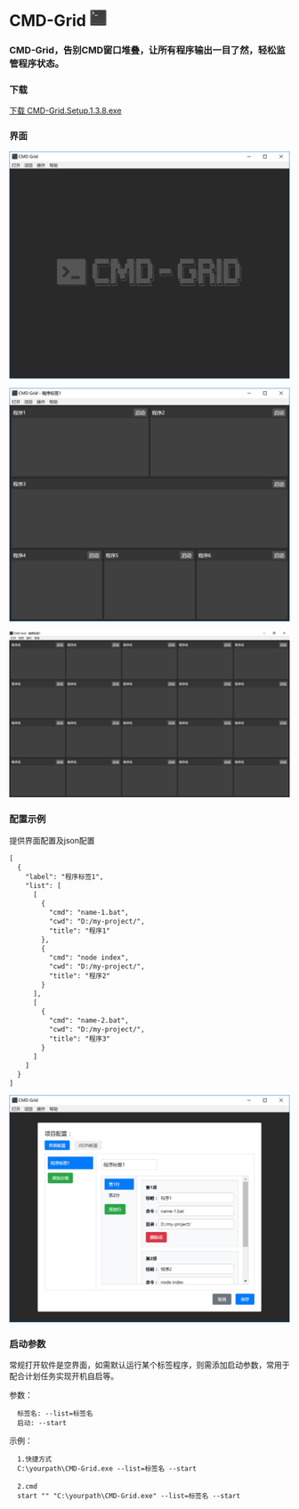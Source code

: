 # CMD-Grid <img src="./image/icon.png" width="30" height="30">

### CMD-Grid，告别CMD窗口堆叠，让所有程序输出一目了然，轻松监管程序状态。

### 下载
[下载 CMD-Grid.Setup.1.3.8.exe](https://github.com/sqcddzx/CMD-Grid/releases/download/CMD/CMD-Grid.Setup.1.3.8.exe)

### 界面

[![photo](./image/home.jpg)](./image/home.jpg)

[![photo](./image/example-1.jpg)](./image/example-1.jpg)


[![photo](./image/example-2.jpg)](./image/example-2.jpg)

### 配置示例
提供界面配置及json配置
```
[
  {
    "label": "程序标签1",
    "list": [
      [
        {
          "cmd": "name-1.bat",
          "cwd": "D:/my-project/",
          "title": "程序1"
        },
        {
          "cmd": "node index",
          "cwd": "D:/my-project/",
          "title": "程序2"
        }
      ],
      [
        {
          "cmd": "name-2.bat",
          "cwd": "D:/my-project/",
          "title": "程序3"
        }
      ]
    ]
  }
]
```
[![photo](./image/example-3.jpg)](./image/example-3.jpg)

### 启动参数
常规打开软件是空界面，如需默认运行某个标签程序，则需添加启动参数，常用于配合计划任务实现开机自启等。  

参数：
```
  标签名: --list=标签名
  启动: --start
```
示例：
```
  1.快捷方式
  C:\yourpath\CMD-Grid.exe --list=标签名 --start

  2.cmd
  start "" "C:\yourpath\CMD-Grid.exe" --list=标签名 --start
```